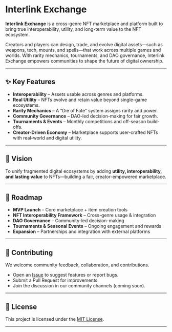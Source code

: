 # Interlink Exchange

**Interlink Exchange** is a cross-genre NFT marketplace and platform built to bring true interoperability, utility, and long-term value to the NFT ecosystem.  

Creators and players can design, trade, and evolve digital assets—such as weapons, tech, mounts, and spells—that work across multiple games and worlds. With rarity mechanics, tournaments, and DAO governance, Interlink Exchange empowers communities to shape the future of digital ownership.

---

## ✨ Key Features
- **Interoperability** – Assets usable across genres and platforms.  
- **Real Utility** – NFTs evolve and retain value beyond single-game ecosystems.  
- **Rarity Mechanics** – A “Die of Fate” system assigns rarity and power.  
- **Community Governance** – DAO-led decision-making for fair growth.  
- **Tournaments & Events** – Monthly competitions and off-season build-offs.  
- **Creator-Driven Economy** – Marketplace supports user-crafted NFTs with real-world and digital utility.  

---

## 🎯 Vision
To unify fragmented digital ecosystems by adding **utility, interoperability, and lasting value** to NFTs—building a fair, creator-empowered marketplace.  

---

## 🚀 Roadmap
- **MVP Launch** – Core marketplace + item creation tools  
- **NFT Interoperability Framework** – Cross-genre usage & integration  
- **DAO Governance** – Community-led decision-making  
- **Tournaments & Seasonal Events** – Ongoing engagement and rewards  
- **Expansion** – Partnerships and integration with external platforms  

---

## 🤝 Contributing
We welcome community feedback, collaboration, and contributions.  
- Open an [Issue](../../issues) to suggest features or report bugs.  
- Submit a Pull Request for improvements.  
- Join the discussion in our community channels (coming soon).  

---

## 📜 License
This project is licensed under the [MIT License](LICENSE).  

---
